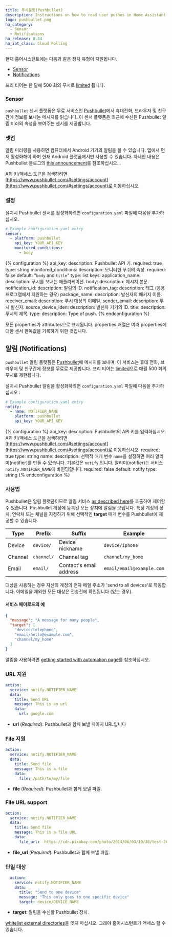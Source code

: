```yaml
---
title: 푸시불릿(Pushbullet)
description: Instructions on how to read user pushes in Home Assistant
logo: pushbullet.png
ha_category:
  - Sensor
  - Notifications
ha_release: 0.44
ha_iot_class: Cloud Polling
---
```


현재 홈어시스턴트에는 다음과 같은 장치 유형이 지원됩니다.

- [Sensor](#sensor)
- [Notifications](#notifications)

<div class='note'>

프리 티어는 한 달에 500 회의 푸시로 [limited](https://docs.pushbullet.com/#push-limit) 됩니다.

</div>

### Sensor

`pushbullet` 센서 플랫폼은 무료 서비스인 [Pushbullet](https://www.pushbullet.com/)에서 휴대전화, 브라우저 및 친구간에 정보를 보내는 메시지를 읽습니다. 이 센서 플랫폼은 최근에 수신된 Pushbullet 알림 미러의 속성을 보여주는 센서를 제공합니다.

### 셋업

알림 미러링을 사용하면 컴퓨터에서 Android 기기의 알림을 볼 수 있습니다. 앱에서 먼저 활성화해야 하며 현재 Android 플랫폼에서만 사용할 수 있습니다. 자세한 내용은 Pushbullet 블로그의 [this announcement](https://blog.pushbullet.com/2013/11/12/real-time-notification-mirroring-from-android-to-your-computer/)를 참조하십시오. .

API 키/액세스 토큰을 검색하려면 [https://www.pushbullet.com/#settings/account](https://www.pushbullet.com/#settings/account)로 이동하십시오.

### 설정

설치시 Pushbullet 센서를 활성화하려면 `configuration.yaml` 파일에 다음을 추가하십시오.

```yaml
# Example configuration.yaml entry
sensor:
  - platform: pushbullet
    api_key: YOUR_API_KEY
    monitored_conditions:
      - body
```

{% configuration %}
api_key:
  description: Pushbullet API 키.
  required: true
  type: string
monitored_conditions:
  description: 모니터한 푸쉬의 속성.
  required: false
  default: "`body` and `title`"
  type: list
  keys:
    application_name:
      description: 푸시를 보내는 애플리케이션.
    body:
      description: 메시지 본문.
    notification_id:
      description: 알림의 ID.
    notification_tag:
      description: 태그 (응용 프로그램에서 지원하는 경우)
    package_name:
      description: 발신자의 패키지 이름.
    receiver_email:
      description: 푸시 대상의 이메일.
    sender_email:
      description: 푸시 발신자.
    source_device_iden:
      description: 발신자 기기의 ID.
    title:
      description: 푸시의 제목.
    type:
      description: Type of push.
{% endconfiguration %}

모든 properties가 attributes으로 표시됩니다. properties 배열은 여러 properties에 대한 센서 판독값을 기록하기 위한 것입니다.

## 알림 (Notifications)

`pushbullet` 알림 플랫폼은 [Pushbullet](https://www.pushbullet.com/)에 메시지를 보내며, 이 서비스는 휴대 전화, 브라우저 및 친구간에 정보를 무료로 제공합니다. 프리 티어는 [limited](https://docs.pushbullet.com/#push-limit)으로 매월 500 회의 푸시로 제한됩니다.

설치시 Pushbullet 알림을 활성화하려면 `configuration.yaml` 파일에 다음을 추가하십시오 :

```yaml
# Example configuration.yaml entry
notify:
  - name: NOTIFIER_NAME
    platform: pushbullet
    api_key: YOUR_API_KEY
```

{% configuration %}
api_key:
  description: Pushbullet의 API 키를 입력하십시오. API 키/액세스 토큰을 검색하려면 [https://www.pushbullet.com/#settings/account](https://www.pushbullet.com/#settings/account)로 이동하십시오.
  required: true
  type: string
name:
  description: 선택적 매개 변수 `name`을 설정하면 여러 알리미(notifier)를 만들 수 있습니다. 기본값은 `notify` 입니다. 알리미(notifier)는 서비스 `notify.NOTIFIER_NAME`에 바인딩합니다.
  required: false
  default: notify
  type: string
{% endconfiguration %}

### 사용법

Pushbullet은 알림 플랫폼이므로 알림 서비스 [as described here](/integrations/notify/)를 호출하여 제어할 수 있습니다. Pushbullet 계정에 등록된 모든 장치에 알림을 보냅니다. 특정 계정의 장치, 연락처 또는 채널을 지정하기 위해 선택적인 **target** 매개 변수를 Pushbullet에 제공할 수 있습니다.

Type | Prefix | Suffix | Example
---- | ------ | ------ | -------
Device | `device/` | Device nickname | `device/iphone`
Channel | `channel/` | Channel tag | `channel/my_home`
Email | `email/` | Contact's email address | `email/email@example.com`

대상을 사용하는 경우 자신의 계정의 전자 메일 주소가 'send to all devices'로 작동합니다. 이메일을 제외한 모든 대상은 전송전에 확인됩니다 (있는 경우).

#### 서비스 페이로드의 예 

```json
{
  "message": "A message for many people",
  "target": [
    "device/telephone",
    "email/hello@example.com",
    "channel/my_home"
  ]
}
```

알림을 사용하려면 [getting started with automation page](/getting-started/automation/)를 참조하십시오.

### URL 지원

```yaml
action:
  service: notify.NOTIFIER_NAME
  data:
    title: Send URL
    message: This is an url
    data:
      url: google.com
```

- **url** (*Required*): Pushbullet과 함께 보낼 페이지 URL입니다

### File 지원

```yaml
action:
  service: notify.NOTIFIER_NAME
  data:
    title: Send file
    message: This is a file
    data:
      file: /path/to/my/file
```

- **file** (*Required*): Pushbullet과 함께 보낼 파일.

### File URL support

```yaml
action:
  service: notify.NOTIFIER_NAME
  data:
    title: Send file
    message: This is a file URL
    data:
      file_url:  https://cdn.pixabay.com/photo/2014/06/03/19/38/test-361512_960_720.jpg
```

- **file_url** (*Required*): Pushbullet과 함께 보낼 파일.

### 단일 대상 

```yaml
  action:
    service: notify.NOTIFIER_NAME
    data:
      title: "Send to one device"
      message: "This only goes to one specific device"
      target: device/DEVICE_NAME
```

- **target**: 알림을 수신할 Pushbullet 장치.

<div class='note'>

[whitelist external directories](/docs/configuration/basic/)을 잊지 마십시오. 그래야 홈어시스턴트가 액세스 할 수 있습니다.

</div>
